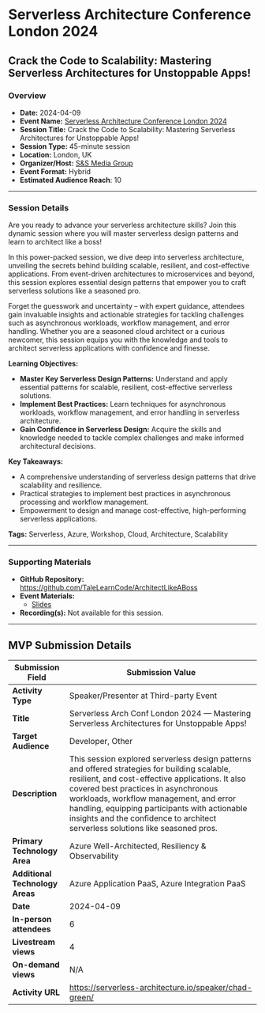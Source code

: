 # Serverless Architecture Conference London 2024

## Crack the Code to Scalability: Mastering Serverless Architectures for Unstoppable Apps!

### Overview

- **Date:** 2024-04-09
- **Event Name:** [Serverless Architecture Conference London 2024](https://serverless-architecture.io/speaker/chad-green/)
- **Session Title:** Crack the Code to Scalability: Mastering Serverless Architectures for Unstoppable Apps!
- **Session Type:** 45-minute session
- **Location:** London, UK
- **Organizer/Host:** [S&S Media Group](https://sandsmedia.com/)
- **Event Format:** Hybrid
- **Estimated Audience Reach**: 10

---

### Session Details

Are you ready to advance your serverless architecture skills? Join this dynamic session where you will master serverless design patterns and learn to architect like a boss!

In this power-packed session, we dive deep into serverless architecture, unveiling the secrets behind building scalable, resilient, and cost-effective applications. From event-driven architectures to microservices and beyond, this session explores essential design patterns that empower you to craft serverless solutions like a seasoned pro.

Forget the guesswork and uncertainty – with expert guidance, attendees gain invaluable insights and actionable strategies for tackling challenges such as asynchronous workloads, workflow management, and error handling. Whether you are a seasoned cloud architect or a curious newcomer, this session equips you with the knowledge and tools to architect serverless applications with confidence and finesse.

**Learning Objectives:**  
- **Master Key Serverless Design Patterns:** Understand and apply essential patterns for scalable, resilient, cost-effective serverless solutions.  
- **Implement Best Practices:** Learn techniques for asynchronous workloads, workflow management, and error handling in serverless architecture.  
- **Gain Confidence in Serverless Design:** Acquire the skills and knowledge needed to tackle complex challenges and make informed architectural decisions.

**Key Takeaways:**  
- A comprehensive understanding of serverless design patterns that drive scalability and resilience.  
- Practical strategies to implement best practices in asynchronous processing and workflow management.  
- Empowerment to design and manage cost-effective, high-performing serverless applications.

**Tags:** Serverless, Azure, Workshop, Cloud, Architecture, Scalability

---

### Supporting Materials

- **GitHub Repository:** https://github.com/TaleLearnCode/ArchitectLikeABoss
- **Event Materials:**
  - [Slides](https://github.com/TaleLearnCode/ArchitectLikeABoss/blob/main/EventMaterials/CrackTheCodeToScalability-SACLondon24.pdf)
- **Recording(s):** Not available for this session.

---

## MVP Submission Details

| Submission Field                | Submission Value                                             |
| ------------------------------- | ------------------------------------------------------------ |
| **Activity Type**               | Speaker/Presenter at Third-party Event                       |
| **Title**                       | Serverless Arch Conf London 2024 — Mastering Serverless Architectures for Unstoppable Apps! |
| **Target Audience**             | Developer, Other                                             |
| **Description**                 | This session explored serverless design patterns and offered strategies for building scalable, resilient, and cost-effective applications. It also covered best practices in asynchronous workloads, workflow management, and error handling, equipping participants with actionable insights and the confidence to architect serverless solutions like seasoned pros. |
| **Primary Technology Area**     | Azure Well-Architected, Resiliency & Observability           |
| **Additional Technology Areas** | Azure Application PaaS, Azure Integration PaaS               |
| **Date**                        | 2024-04-09                                                   |
| **In-person attendees**         | 6                                                            |
| **Livestream views**            | 4                                                            |
| **On-demand views**             | N/A                                                          |
| **Activity URL**                | https://serverless-architecture.io/speaker/chad-green/       |
